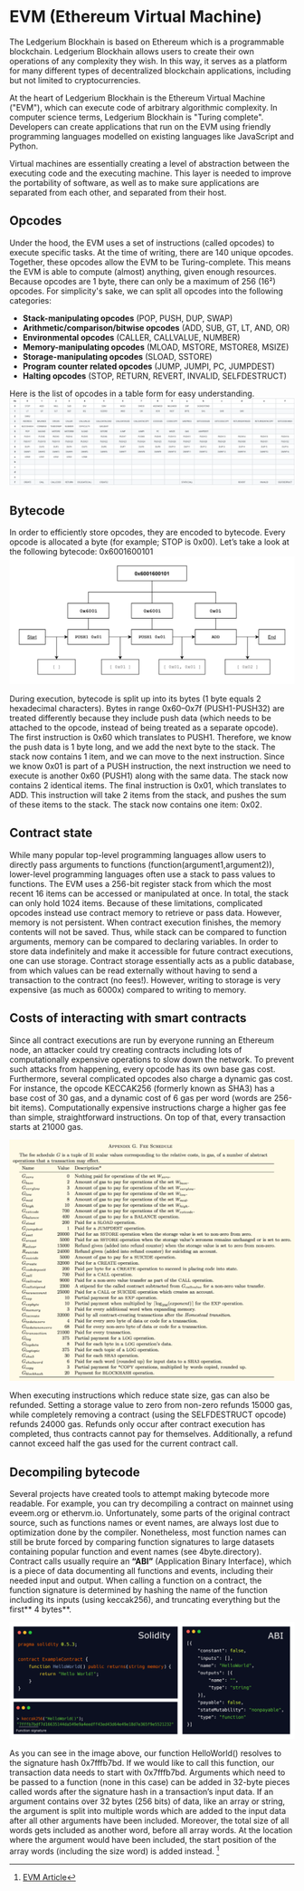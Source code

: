 # **EVM (Ethereum Virtual Machine)**

The Ledgerium Blockhain is based on Ethereum which is a programmable blockchain. Ledgerium Blockhain allows users to create their own operations of any complexity they wish. In this way, it serves as a platform for many different types of decentralized blockchain applications, including but not limited to cryptocurrencies.

At the heart of Ledgerium Blockhain is the Ethereum Virtual Machine ("EVM"), which can execute code of arbitrary algorithmic complexity. In computer science terms, Ledgerium Blockhain is "Turing complete". Developers can create applications that run on the EVM using friendly programming languages modelled on existing languages like JavaScript and Python.

Virtual machines are essentially creating a level of abstraction between the executing code and the executing machine. This layer is needed to improve the portability of software, as well as to make sure applications are separated from each other, and separated from their host.

## **Opcodes**  

Under the hood, the EVM uses a set of instructions (called opcodes) to execute specific tasks. At the time of writing, there are 140 unique opcodes. Together, these opcodes allow the EVM to be Turing-complete. This means the EVM is able to compute (almost) anything, given enough resources. Because opcodes are 1 byte, there can only be a maximum of 256 (16²) opcodes. For simplicity's sake, we can split all opcodes into the following categories:

- **Stack-manipulating opcodes** (POP, PUSH, DUP, SWAP)  
- **Arithmetic/comparison/bitwise opcodes** (ADD, SUB, GT, LT, AND, OR)  
- **Environmental opcodes** (CALLER, CALLVALUE, NUMBER)  
- **Memory-manipulating opcodes** (MLOAD, MSTORE, MSTORE8, MSIZE)  
- **Storage-manipulating opcodes** (SLOAD, SSTORE)  
- **Program counter related opcodes** (JUMP, JUMPI, PC, JUMPDEST)  
- **Halting opcodes** (STOP, RETURN, REVERT, INVALID, SELFDESTRUCT)

Here is the list of opcodes in a table form for easy understanding. 
![image](../../images/opcodes.png)

## **Bytecode**  

In order to efficiently store opcodes, they are encoded to bytecode. Every opcode is allocated a byte (for example; STOP is 0x00). Let’s take a look at the following bytecode: 0x6001600101
![image](../../images/bytecode.png)

During execution, bytecode is split up into its bytes (1 byte equals 2 hexadecimal characters). Bytes in range 0x60–0x7f (PUSH1-PUSH32) are treated differently because they include push data (which needs to be attached to the opcode, instead of being treated as a separate opcode).
The first instruction is 0x60 which translates to PUSH1. Therefore, we know the push data is 1 byte long, and we add the next byte to the stack. The stack now contains 1 item, and we can move to the next instruction. Since we know 0x01 is part of a PUSH instruction, the next instruction we need to execute is another 0x60 (PUSH1) along with the same data. The stack now contains 2 identical items. The final instruction is 0x01, which translates to ADD. This instruction will take 2 items from the stack, and pushes the sum of these items to the stack. The stack now contains one item: 0x02. 

## **Contract state**  
While many popular top-level programming languages allow users to directly pass arguments to functions (function(argument1,argument2)), lower-level programming languages often use a stack to pass values to functions. The EVM uses a 256-bit register stack from which the most recent 16 items can be accessed or manipulated at once. In total, the stack can only hold 1024 items.
Because of these limitations, complicated opcodes instead use contract memory to retrieve or pass data. However, memory is not persistent. When contract execution finishes, the memory contents will not be saved. Thus, while stack can be compared to function arguments, memory can be compared to declaring variables.
In order to store data indefinitely and make it accessible for future contract executions, one can use storage. Contract storage essentially acts as a public database, from which values can be read externally without having to send a transaction to the contract (no fees!). However, writing to storage is very expensive (as much as 6000x) compared to writing to memory.

## **Costs of interacting with smart contracts**  
Since all contract executions are run by everyone running an Ethereum node, an attacker could try creating contracts including lots of computationally expensive operations to slow down the network. To prevent such attacks from happening, every opcode has its own base gas cost. Furthermore, several complicated opcodes also charge a dynamic gas cost. For instance, the opcode KECCAK256 (formerly known as SHA3) has a base cost of 30 gas, and a dynamic cost of 6 gas per word (words are 256-bit items). Computationally expensive instructions charge a higher gas fee than simple, straightforward instructions. On top of that, every transaction starts at 21000 gas.

![image](../../images/fee.png)

When executing instructions which reduce state size, gas can also be refunded. Setting a storage value to zero from non-zero refunds 15000 gas, while completely removing a contract (using the SELFDESTRUCT opcode) refunds 24000 gas. Refunds only occur after contract execution has completed, thus contracts cannot pay for themselves. Additionally, a refund cannot exceed half the gas used for the current contract call.

## **Decompiling bytecode**
Several projects have created tools to attempt making bytecode more readable. For example, you can try decompiling a contract on mainnet using eveem.org or ethervm.io. Unfortunately, some parts of the original contract source, such as functions names or event names, are always lost due to optimization done by the compiler. Nonetheless, most function names can still be brute forced by comparing function signatures to large datasets containing popular function and event names (see 4byte.directory).
Contract calls usually require an **“ABI”** (Application Binary Interface), which is a piece of data documenting all functions and events, including their needed input and output. When calling a function on a contract, the function signature is determined by hashing the name of the function including its inputs (using keccak256), and truncating everything but the first** 4 bytes**.

![image](../../images/soliditycontract_abi.png)

As you can see in the image above, our function HelloWorld() resolves to the signature hash 0x7fffb7bd. If we would like to call this function, our transaction data needs to start with 0x7fffb7bd. Arguments which need to be passed to a function (none in this case) can be added in 32-byte pieces called words after the signature hash in a transaction’s input data.
If an argument contains over 32 bytes (256 bits) of data, like an array or string, the argument is split into multiple words which are added to the input data after all other arguments have been included. Moreover, the total size of all words gets included as another word, before all array words. At the location where the argument would have been included, the start position of the array words (including the size word) is added instead.  [^1]

[^1]: [EVM Article](https://medium.com/mycrypto/the-ethereum-virtual-machine-how-does-it-work-9abac2b7c9e "EVM Article")  
